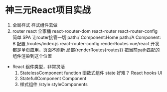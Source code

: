 # 神三元React项目实战
  1. 全局样式 样式组件去做 
  2. router react 全家桶
    react-roouter-dom react-router
    react-router-config 简单
    SPA 让router接管一切
    path:/ Component:Home
    path:/A Component: B
    配置  /routes/index.js
    react-router-config renderRoutes
  vue/react 开发都是单页应用，页面不刷新
  局部{renderRoutes{routes}}
  把当前path匹配的组件渲染到这个位置

- React 组件类型，非常灵活
  1. StatelessComponent function 函数式组件
    state 好难？ React hooks  UI
  2. StatefullComponent Component
  3. 样式组件 /style styleComponents 